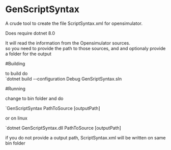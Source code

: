 # GenScriptSyntax

A crude tool to create the file ScriptSyntax.xml for opensimulator.

Does require dotnet 8.0

It will read the information from the Opensimulator sources.  
so you need to provide the path to those sources, and and optionaly provide a folder for the output  

#Building

to build do  
 `dotnet build --configuration Debug GenSriptSyntax.sln

#Running

change to bin folder and do  

`GenScriptSyntax PathToSource [outputPath]
  
or on linux  

`dotnet GenScriptSyntax.dll PathToSource [outputPath]

if you do not provide a output path, ScriptSyntax.xml will be written on same bin folder
